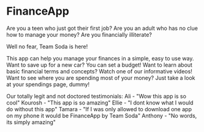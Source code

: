 # FinanceApp

Are you a teen who just got their first job? Are you an adult who has no clue how to manage your money? Are you financially illiterate?

Well no fear, Team Soda is here!

This app can help you manage your finances in a simple, easy to use way.
Want to save up for a new car? You can set a budget!
Want to learn about basic financial terms and concepts? Watch one of our informative videos!
Want to see where you are spending most of your money? Just take a look at your spendings page, dummy!

Our totally legit and not doctored testimonials:
Ali - "Wow this app is so cool"
Kourosh - "This app is so amazing"
Ellie - "I dont know what I would do without this app"
Tamara - "If I was only allowed to download one app on my phone it would be FinanceApp by Team Soda"
Anthony - "No words, its simply amazing"
